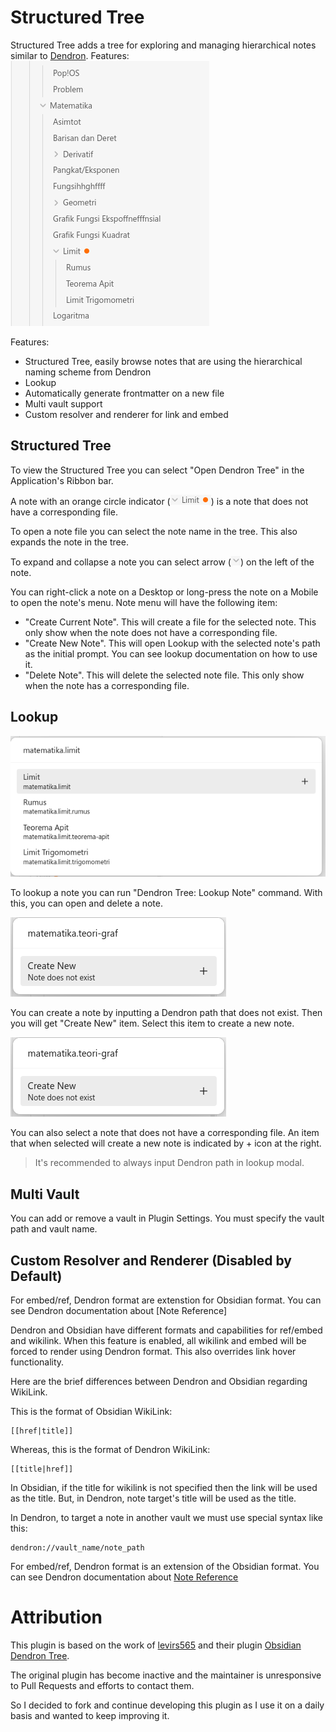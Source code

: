 # Structured Tree

Structured Tree adds a tree for exploring and managing hierarchical notes similar to [Dendron](https://www.dendron.so/). Features:
![Dendron Tree](images/dendron-tree.png)

Features:

-   Structured Tree, easily browse notes that are using the hierarchical naming scheme from Dendron
-   Lookup
-   Automatically generate frontmatter on a new file
-   Multi vault support
-   Custom resolver and renderer for link and embed

## Structured Tree

To view the Structured Tree you can select "Open Dendron Tree" in the Application's Ribbon bar.

A note with an orange circle indicator
(![Note without corresponding file](images/note-without-file.png)) is a note that does not have a
corresponding file.

To open a note file you can select the note name in the tree. This also expands the note in the
tree.

To expand and collapse a note you can select arrow (![Note arrow](images/arrow.png)) on the left of
the note.

You can right-click a note on a Desktop or long-press the note on a Mobile to open the note's menu.
Note menu will have the following item:

-   "Create Current Note". This will create a file for the selected note. This only show when the note
    does not have a corresponding file.
-   "Create New Note". This will open Lookup with the selected note's path as the initial prompt. You
    can see lookup documentation on how to use it.
-   "Delete Note". This will delete the selected note file. This only show when the note has a
    corresponding file.

## Lookup

![Lookup note](images/lookup.png)

To lookup a note you can run "Dendron Tree: Lookup Note" command. With this, you can open and delete
a note.

![Create new](images/lookup-new.png)

You can create a note by inputting a Dendron path that does not exist. Then you will get "Create
New" item. Select this item to create a new note.

![Create note file for file-less note](images/create-new-existing.png)

You can also select a note that does not have a corresponding file. An item that when selected will
create a new note is indicated by + icon at the right.

> It's recommended to always input Dendron path in lookup modal.

## Multi Vault

You can add or remove a vault in Plugin Settings. You must specify the vault path and vault name.

## Custom Resolver and Renderer (Disabled by Default)

For embed/ref, Dendron format are extenstion for Obsidian format. You can see Dendron documentation
about [Note Reference]

Dendron and Obsidian have different formats and capabilities for ref/embed and wikilink. When this
feature is enabled, all wikilink and embed will be forced to render using Dendron format. This also
overrides link hover functionality.

Here are the brief differences between Dendron and Obsidian regarding WikiLink.

This is the format of Obsidian WikiLink:

```
[[href|title]]
```

Whereas, this is the format of Dendron WikiLink:

```
[[title|href]]
```

In Obsidian, if the title for wikilink is not specified then the link will be used as the title.
But, in Dendron, note target's title will be used as the title.

In Dendron, to target a note in another vault we must use special syntax like this:

```
dendron://vault_name/note_path
```

For embed/ref, Dendron format is an extension of the Obsidian format. You can see Dendron
documentation about
[Note Reference](https://wiki.dendron.so/notes/f1af56bb-db27-47ae-8406-61a98de6c78c)

# Attribution

This plugin is based on the work of [levirs565](https://github.com/levirs565/) and their plugin [Obsidian Dendron Tree](https://github.com/levirs565/obsidian-dendron-tree).

The original plugin has become inactive and the maintainer is unresponsive to Pull Requests and efforts to contact them.

So I decided to fork and continue developing this plugin as I use it on a daily basis and wanted to keep improving it.
